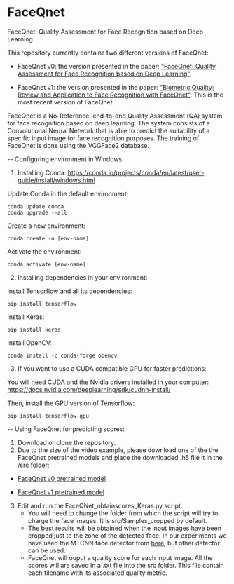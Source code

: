 # FaceQnet
FaceQnet: Quality Assessment for Face Recognition based on Deep Learning

This repository currently contains two different versions of FaceQnet:

- FaceQnet v0: the version presented in the paper: <a href="https://arxiv.org/abs/1904.01740" rel="nofollow">"FaceQnet: Quality Assessment for Face Recognition based on Deep Learning"</a>.

- FaceQnet v1: the version presented in the paper: <a href="https://arxiv.org/abs/2006.03298" rel="nofollow">"Biometric Quality: Review and Application to Face Recognition with FaceQnet"</a>. This is the most recent version of FaceQnet.


FaceQnet is a No-Reference, end-to-end Quality Assessment (QA) system for face recognition based on deep learning. 
The system consists of a Convolutional Neural Network that is able to predict the suitability of a specific input image for face recognition purposes. 
The training of FaceQnet is done using the VGGFace2 database.

-- Configuring environment in Windows:

1) Installing Conda: https://conda.io/projects/conda/en/latest/user-guide/install/windows.html

  Update Conda in the default environment:

    conda update conda
    conda upgrade --all

  Create a new environment:

    conda create -n [env-name]

  Activate the environment:

    conda activate [env-name]

2) Installing dependencies in your environment:

  Install Tensorflow and all its dependencies: 
    
    pip install tensorflow
    
  Install Keras:
  
    pip install keras
    
  Install OpenCV:

    conda install -c conda-forge opencv
  
 3) If you want to use a CUDA compatible GPU for faster predictions:
  
   You will need CUDA and the Nvidia drivers installed in your computer: https://docs.nvidia.com/deeplearning/sdk/cudnn-install/
  
   Then, install the GPU version of Tensorflow:
    
    pip install tensorflow-gpu
  
-- Using FaceQnet for predicting scores:

  1) Download or clone the repository. 
  2) Due to the size of the video example, please download one of the the FaceQnet pretrained models and place the downloaded .h5 file it in the /src folder:  
  
  - <a href="https://github.com/uam-biometrics/FaceQnet/releases/download/v0/FaceQnet.h5" rel="nofollow">FaceQnet v0 pretrained model</a> 
  
  
  - <a href="https://github.com/uam-biometrics/FaceQnet/releases/download/v1.0/FaceQnet_v1.h5" rel="nofollow">FaceQnet v1 pretrained model</a> 
  
  
  3) Edit and run the FaceQNet_obtainscores_Keras.py script.
     - You will need to change the folder from which the script will try to charge the face images. It is src/Samples_cropped by default. 
     - The best results will be obtained when the input images have been cropped just to the zone of the detected face. In our experiments we have used the MTCNN face detector from <a href="https://kpzhang93.github.io/MTCNN_face_detection_alignment/index.html" rel="nofollow">here</a>, but other detector can be used.
     - FaceQnet will ouput a quality score for each input image. All the scores will are saved in a .txt file into the src folder. This file contain each filename with its associated quality metric.





